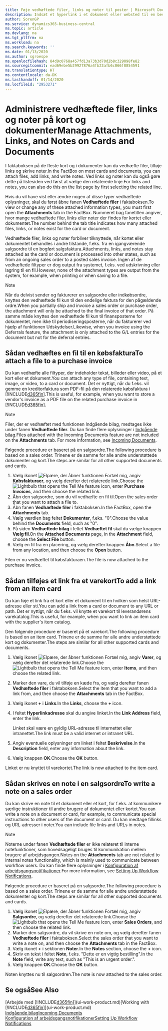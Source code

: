 ```yaml
---
title: Føje vedhæftede filer, links og noter til poster | Microsoft Docs
description: Indsæt et hyperlink i et dokument eller websted til en bestemt post, f.eks. en debitor eller et dokument.
author: SorenGP
ms.service: dynamics365-business-central
ms.topic: article
ms.devlang: na
ms.tgt_pltfrm: na
ms.workload: na
ms.search.keywords: ''
ms.date: 01/13/2020
ms.author: sgroespe
ms.openlocfilehash: 84d9c0768a457fd13a73b3d70d2b8c329098fe82
ms.sourcegitcommit: ead69ebe5b29927876a4fb23afb6c066f8854591
ms.translationtype: HT
ms.contentlocale: da-DK
ms.lasthandoff: 01/14/2020
ms.locfileid: "2953271"
---
```

# <a name="manage-attachments-links-and-notes-on-cards-and-documents"></a><span data-ttu-id="2d154-103">Administrere vedhæftede filer, links og noter på kort og dokumenter</span><span class="sxs-lookup"><span data-stu-id="2d154-103">Manage Attachments, Links, and Notes on Cards and Documents</span></span>

<span data-ttu-id="2d154-104">I faktaboksen på de fleste kort og i dokumenter kan du vedhæfte filer, tilføje links og skrive noter.</span><span class="sxs-lookup"><span data-stu-id="2d154-104">In the FactBox on most cards and documents, you can attach files, add links, and write notes.</span></span> <span data-ttu-id="2d154-105">Ved links og noter kan du også gøre dette på listesiden ved først at vælge den relaterede linje.</span><span class="sxs-lookup"><span data-stu-id="2d154-105">For links and notes, you can also do this on the list page by first selecting the related line.</span></span>

<span data-ttu-id="2d154-106">Hvis du vil have vist eller ændre nogen af disse typer vedhæftede oplysninger, skal du først åbne fanen **Vedhæftede filer** i faktaboksen.</span><span class="sxs-lookup"><span data-stu-id="2d154-106">To view or change any of these attached information types, you must first open the **Attachments** tab in the FactBox.</span></span> <span data-ttu-id="2d154-107">Nummeret bag fanetitlen angiver, hvor mange vedhæftede filer, links eller noter der findes for kortet eller dokumentet.</span><span class="sxs-lookup"><span data-stu-id="2d154-107">The number behind the tab title indicates how many attached files, links, or notes exist for the card or document.</span></span>

<span data-ttu-id="2d154-108">Vedhæftede filer, links og noter forbliver tilknyttede, når kortet eller dokumentet behandles i andre tilstande, f.eks. fra en igangværende salgsordre til en bogført salgsfaktura.</span><span class="sxs-lookup"><span data-stu-id="2d154-108">Attachments, links, and notes stay attached as the card or document is processed into other states, such as from an ongoing sales order to a posted sales invoice.</span></span> <span data-ttu-id="2d154-109">Ingen af de vedhæftede filtyper er dog output fra systemet, f.eks. ved udskrivning eller lagring til en fil.</span><span class="sxs-lookup"><span data-stu-id="2d154-109">However, none of the attachment types are output from the system, for example, when printing or when saving to a file.</span></span>

> [!NOTE]
> <span data-ttu-id="2d154-110">Når du delvist sender og fakturerer en salgsordre eller indkøbsordre, knyttes den vedhæftede fil kun til den endelige faktura for den pågældende ordre.</span><span class="sxs-lookup"><span data-stu-id="2d154-110">When you partially ship and invoice a sales order or purchase order, the attachment will only be attached to the final invoice of that order.</span></span> <span data-ttu-id="2d154-111">På samme måde knyttes den vedhæftede fil kun til finansposterne for dokumentet, men ikke til periodiseringsposterne, når du fakturerer ved hjælp af funktionen Udskydelser.</span><span class="sxs-lookup"><span data-stu-id="2d154-111">Likewise, when you invoice using the Deferrals feature, the attachment is only attached to the G/L entries for the document but not for the deferral entries.</span></span>

## <a name="to-attach-a-file-to-a-purchase-invoice"></a><span data-ttu-id="2d154-112">Sådan vedhæftes en fil til en købsfaktura</span><span class="sxs-lookup"><span data-stu-id="2d154-112">To attach a file to a purchase invoice</span></span>
<span data-ttu-id="2d154-113">Du kan vedhæfte alle filtyper, der indeholder tekst, billeder eller video, på et kort eller et dokument.</span><span class="sxs-lookup"><span data-stu-id="2d154-113">You can attach any type of file, containing text, image, or video, to a card or document.</span></span> <span data-ttu-id="2d154-114">Det er nyttigt, når du f.eks. vil gemme en kreditorfaktura som PDF-fil på den relaterede købsfaktura i [!INCLUDE[d365fin](includes/d365fin_md.md)].</span><span class="sxs-lookup"><span data-stu-id="2d154-114">This is useful, for example, when you want to store a vendor's invoice as a PDF file on the related purchase invoice in [!INCLUDE[d365fin](includes/d365fin_md.md)].</span></span>

> [!NOTE]
> <span data-ttu-id="2d154-115">Filer, der er vedhæftet med funktionen Indgående bilag, medtages ikke under fanen **Vedhæftede filer**. Du kan finde flere oplysninger i [Indgående bilag](across-income-documents.md).</span><span class="sxs-lookup"><span data-stu-id="2d154-115">Files attached with the Incoming Documents feature are not included on the **Attachments** tab. For more information, see [Incoming Documents](across-income-documents.md).</span></span>

<span data-ttu-id="2d154-116">Følgende procedure er baseret på en salgsordre.</span><span class="sxs-lookup"><span data-stu-id="2d154-116">The following procedure is based on a sales order.</span></span> <span data-ttu-id="2d154-117">Trinene er de samme for alle andre understøttede dokumenter og kort.</span><span class="sxs-lookup"><span data-stu-id="2d154-117">The steps are similar for all other supported documents and cards.</span></span>

1. <span data-ttu-id="2d154-118">Vælg ikonet ![Elpære, der åbner funktionen Fortæl mig](media/ui-search/search_small.png "Fortæl mig, hvad du vil foretage dig"), angiv **Købsfakturaer**, og vælg derefter det relaterede link.</span><span class="sxs-lookup"><span data-stu-id="2d154-118">Choose the ![Lightbulb that opens the Tell Me feature](media/ui-search/search_small.png "Tell me what you want to do") icon, enter **Purchase Invoices**, and then choose the related link.</span></span>
2. <span data-ttu-id="2d154-119">Åbn den salgsordre, som du vil vedhæfte en fil til.</span><span class="sxs-lookup"><span data-stu-id="2d154-119">Open the sales order that you want to attach a file to.</span></span>
3. <span data-ttu-id="2d154-120">Åbn fanen **Vedhæftede filer** i faktaboksen.</span><span class="sxs-lookup"><span data-stu-id="2d154-120">In the FactBox, open the **Attachments** tab.</span></span>
4. <span data-ttu-id="2d154-121">Vælg værdien bag feltet **Dokumenter**, f.eks. "0".</span><span class="sxs-lookup"><span data-stu-id="2d154-121">Choose the value behind the **Documents** field, such as "0".</span></span>
5. <span data-ttu-id="2d154-122">På siden **Vedhæftede bilag** i feltet **Vedhæftet fil** skal du vælge knappen **Vælg fil**.</span><span class="sxs-lookup"><span data-stu-id="2d154-122">On the **Attached Documents** page, in the **Attachment** field, choose the **Select File** button.</span></span>
5. <span data-ttu-id="2d154-123">Vælg en fil fra en placering, og vælg derefter knappen **Åbn**.</span><span class="sxs-lookup"><span data-stu-id="2d154-123">Select a file from any location, and then choose the **Open** button.</span></span>

<span data-ttu-id="2d154-124">Filen er nu vedhæftet til købsfakturaen.</span><span class="sxs-lookup"><span data-stu-id="2d154-124">The file is now attached to the purchase invoice.</span></span>

## <a name="to-add-a-link-from-an-item-card"></a><span data-ttu-id="2d154-125">Sådan tilføjes et link fra et varekort</span><span class="sxs-lookup"><span data-stu-id="2d154-125">To add a link from an item card</span></span>
<span data-ttu-id="2d154-126">Du kan føje et link fra et kort eller et dokument til en hvilken som helst URL-adresse eller sti.</span><span class="sxs-lookup"><span data-stu-id="2d154-126">You can add a link from a card or document to any URL or path.</span></span> <span data-ttu-id="2d154-127">Det er nyttigt, når du f.eks. vil knytte et varekort til leverandørens varekatalog.</span><span class="sxs-lookup"><span data-stu-id="2d154-127">This is useful, for example, when you want to link an item card with the supplier's item catalog.</span></span>

<span data-ttu-id="2d154-128">Den følgende procedure er baseret på et varekort.</span><span class="sxs-lookup"><span data-stu-id="2d154-128">The following procedure is based on an item card.</span></span> <span data-ttu-id="2d154-129">Trinene er de samme for alle andre understøttede kort og dokumenter.</span><span class="sxs-lookup"><span data-stu-id="2d154-129">The steps are similar for all other supported cards and documents.</span></span>

1. <span data-ttu-id="2d154-130">Vælg ikonet ![Elpære, der åbner funktionen Fortæl mig](media/ui-search/search_small.png "Fortæl mig, hvad du vil foretage dig"), angiv **Varer**, og vælg derefter det relaterede link.</span><span class="sxs-lookup"><span data-stu-id="2d154-130">Choose the ![Lightbulb that opens the Tell Me feature](media/ui-search/search_small.png "Tell me what you want to do") icon, enter **Items**, and then choose the related link.</span></span>
2. <span data-ttu-id="2d154-131">Marker den vare, du vil tilføje en kæde fra, og vælg derefter fanen **Vedhæftede filer** i faktaboksen.</span><span class="sxs-lookup"><span data-stu-id="2d154-131">Select the item that you want to add a link from, and then choose the **Attachments** tab in the FactBox.</span></span>
3. <span data-ttu-id="2d154-132">Vælg ikonet **+** i **Links**.</span><span class="sxs-lookup"><span data-stu-id="2d154-132">In the **Links**, choose the **+** icon.</span></span>
4. <span data-ttu-id="2d154-133">I feltet **Hyperlinkadresse** skal du angive linket.</span><span class="sxs-lookup"><span data-stu-id="2d154-133">In the **Link Address** field, enter the link.</span></span>

    <span data-ttu-id="2d154-134">Linket skal være en gyldig URL-adresse til internettet eller intranettet.</span><span class="sxs-lookup"><span data-stu-id="2d154-134">The link must be a valid internet or intranet URL.</span></span>

5. <span data-ttu-id="2d154-135">Angiv eventuelle oplysninger om linket i feltet **Beskrivelse**.</span><span class="sxs-lookup"><span data-stu-id="2d154-135">In the **Description** field, enter any information about the link.</span></span>  
6. <span data-ttu-id="2d154-136">Vælg knappen **OK**.</span><span class="sxs-lookup"><span data-stu-id="2d154-136">Choose the **OK** button.</span></span>

<span data-ttu-id="2d154-137">Linket er nu knyttet til varekortet.</span><span class="sxs-lookup"><span data-stu-id="2d154-137">The link is now attached to the item card.</span></span>  

## <a name="to-write-a-note-on-a-sales-order"></a><span data-ttu-id="2d154-138">Sådan skrives en note i en salgsordre</span><span class="sxs-lookup"><span data-stu-id="2d154-138">To write a note on a sales order</span></span>
<span data-ttu-id="2d154-139">Du kan skrive en note til et dokument eller et kort, for f.eks. at kommunikere særlige instruktioner til andre brugere af dokumentet eller kortet.</span><span class="sxs-lookup"><span data-stu-id="2d154-139">You can write a note on a document or card, for example, to communicate special instructions to other users of the document or card.</span></span> <span data-ttu-id="2d154-140">Du kan medtage fillinks og URL-adresser i noter.</span><span class="sxs-lookup"><span data-stu-id="2d154-140">You can include file links and URLs in notes.</span></span>

> [!NOTE]
> <span data-ttu-id="2d154-141">Noterne under fanen **Vedhæftede filer** er ikke relateret til interne notefunktioner, som hovedsageligt bruges til kommunikation mellem brugere af arbejdsgangen.</span><span class="sxs-lookup"><span data-stu-id="2d154-141">Notes on the **Attachments** tab are not related to internal notes functionality, which is mainly used to communicate between workflow users.</span></span> <span data-ttu-id="2d154-142">Du kan finde flere oplysninger i [Konfiguration af arbejdsgangsnotifikationer](across-setting-up-workflow-notifications.md).</span><span class="sxs-lookup"><span data-stu-id="2d154-142">For more information, see [Setting Up Workflow Notifications](across-setting-up-workflow-notifications.md).</span></span>

<span data-ttu-id="2d154-143">Følgende procedure er baseret på en salgsordre.</span><span class="sxs-lookup"><span data-stu-id="2d154-143">The following procedure is based on a sales order.</span></span> <span data-ttu-id="2d154-144">Trinene er de samme for alle andre understøttede dokumenter og kort.</span><span class="sxs-lookup"><span data-stu-id="2d154-144">The steps are similar for all other supported documents and cards.</span></span>

1. <span data-ttu-id="2d154-145">Vælg ikonet ![Elpære, der åbner funktionen Fortæl mig](media/ui-search/search_small.png "Fortæl mig, hvad du vil foretage dig"), angiv **Salgsordre**, og vælg derefter det relaterede link.</span><span class="sxs-lookup"><span data-stu-id="2d154-145">Choose the ![Lightbulb that opens the Tell Me feature](media/ui-search/search_small.png "Tell me what you want to do") icon, enter **Sales Orders**, and then choose the related link.</span></span>
2. <span data-ttu-id="2d154-146">Marker den salgsordre, du vil skrive en note om, og vælg derefter fanen **Vedhæftede filer** i faktaboksen.</span><span class="sxs-lookup"><span data-stu-id="2d154-146">Select the sales order that you want to write a note on, and then choose the **Attachments** tab in the FactBox.</span></span>
3. <span data-ttu-id="2d154-147">Vælg ikonet **+** i sektionen **Noter**.</span><span class="sxs-lookup"><span data-stu-id="2d154-147">In the **Notes** section, choose the **+** icon.</span></span>
4. <span data-ttu-id="2d154-148">Skriv en tekst i feltet **Note**, f.eks. "Dette er en vigtig bestilling".</span><span class="sxs-lookup"><span data-stu-id="2d154-148">In the **Note** field, write any text, such as "This is an urgent order.".</span></span>
5. <span data-ttu-id="2d154-149">Vælg knappen **OK**.</span><span class="sxs-lookup"><span data-stu-id="2d154-149">Choose the **OK** button.</span></span>

<span data-ttu-id="2d154-150">Noten knyttes nu til salgsordren.</span><span class="sxs-lookup"><span data-stu-id="2d154-150">The note is now attached to the sales order.</span></span>

## <a name="see-also"></a><span data-ttu-id="2d154-151">Se også</span><span class="sxs-lookup"><span data-stu-id="2d154-151">See Also</span></span>  
<span data-ttu-id="2d154-152">[Arbejde med [!INCLUDE[d365fin](includes/d365fin_md.md)]](ui-work-product.md)</span><span class="sxs-lookup"><span data-stu-id="2d154-152">[Working with [!INCLUDE[d365fin](includes/d365fin_md.md)]](ui-work-product.md)</span></span>  
[<span data-ttu-id="2d154-153">Indgående bilag</span><span class="sxs-lookup"><span data-stu-id="2d154-153">Incoming Documents</span></span>](across-income-documents.md)  
[<span data-ttu-id="2d154-154">Konfiguration af arbejdsgangsnotifikationer</span><span class="sxs-lookup"><span data-stu-id="2d154-154">Setting Up Workflow Notifications</span></span>](across-setting-up-workflow-notifications.md)  

